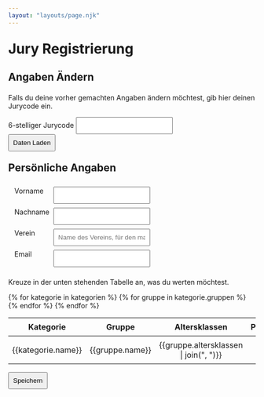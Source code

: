```yaml
---
layout: "layouts/page.njk"
---
```


# Jury Registrierung

<div id="saved_jurycode" hidden>

## Dein Jurycode:

## <span id="show_jurycode"></span>

Diesen Code brauchst du, um deine Anmeldung in Zukunft zu ändern. Schreib ihn dir bitte auf!

</div>

## Angaben Ändern

Falls du deine vorher gemachten Angaben ändern möchtest, gib hier deinen Jurycode ein.

<form method="post" id="loadExisting">
<label>6-stelliger Jurycode</label>
<input id="load_jurycode"><br>
<input type="submit" value="Daten Laden">

<script type="module">
  const loadForm = document.querySelector("#loadExisting");
  const jurycodeInput = document.querySelector("#load_jurycode");
  const loadData = async () => {

    const jurycode = jurycodeInput.value
    try {

      const response = await fetch(`{{db.domain}}get/${jurycode}`)
    const data = await response.json();
    if(data) {
      console.log(data)
      document.querySelector("[name=firstname]").value=data.firstname;
      document.querySelector("[name=lastname]").value=data.lastname;
      document.querySelector("[name=email]").value=data.email;
      document.querySelector("[name=team]").value=data.team;
      document.querySelector("[name=jurycode]").value=data.jurycode;
      for(const checkbox of document.querySelectorAll("input[type=checkbox]")) {
        const parts = checkbox.name.split(".");
        if(parts[0] == "judges") {
          if(data.judges[parts[1]]?.includes(parts[2])) {
            checkbox.checked = true;
          }else {
            checkbox.checked = false;
          }
        }
      }
    } else {
      alert(`Jurycode ${jurycode} ist ungültig!`)
    }
    } catch(e) {
      alert(`Fehler beim Laden der Daten für Jurycode ${jurycode}`)
    }

  }
  loadForm.addEventListener("submit", (e) => {
    e.preventDefault();
    loadData();
    return false;
  });
  const presetJurycode = new URLSearchParams(window.location.search).get("jurycode");
  if(presetJurycode) {
    jurycodeInput.value = presetJurycode;
    document.querySelector("#show_jurycode").innerText = presetJurycode;
    document.querySelector("#saved_jurycode").hidden = false;
    
    // loadData();
  }
</script>

</form>

## Persönliche Angaben

<style>

#saved_jurycode {
  color: #f44;
  background: #333;
  text-align: center;
  padding: 1rem;
  font-weight: bolder;
}

table {
  border-collapse: collapse;
}
td, th {
  padding: .5rem;
  text-align: center;
}

tr:nth-child(even) {
  background: #0002;
}

h1, h2, h3, p, table {
  margin-block: 1em;
}

fieldset {
  width: 50%;
  display: grid;
  grid-template-columns: max-content 1fr;
  gap: .5rem;
  border: none;
}

input {
  padding: .5rem;
}

</style>

<form method="post" action="{{db.domain}}save">
<fieldset>
  <label for="vorname">Vorname</label>
  <input id="vorname" name="firstname"/>
  <label for="nachname">Nachname</label>
  <input id="nachname" name="lastname"/>
  <label for="verein">Verein</label>
  <input id="verein" name="team" placeholder="Name des Vereins, für den man als Jurymitglied antritt"/>
  <label for="email">Email</label>
  <input id="email" type="email" name="email"/>
  <input id="jurycode" type="text" name="jurycode" value="" hidden/>
</fieldset>

Kreuze in der unten stehenden Tabelle an, was du werten möchtest.

<table>
<thead>
  <tr>
    <th>Kategorie</th>
    <th>Gruppe</th>
    <th>Altersklassen</th>
    <th>Präsentation</th>
    <th>Tricks</th>
    <th>Abstiege</th>
    <th>Juryerfahrung</th>
  </tr>
</thead>
<tbody>
{% for kategorie in kategorien %}
{% for gruppe in kategorie.gruppen %}
<tr>
<td>{{kategorie.name}}</td>
<td>{{gruppe.name}}</td>
<td>{{gruppe.altersklassen | join(", ")}}</td>
<td><input name="judges.{{kategorie.name|slugify}}/{{gruppe.name|slugify}}.p" type="checkbox"></td>
<td><input name="judges.{{kategorie.name|slugify}}/{{gruppe.name|slugify}}.t" type="checkbox"></td>
<td><input name="judges.{{kategorie.name|slugify}}/{{gruppe.name|slugify}}.a" type="checkbox"></td>
<td><input name="judges.{{kategorie.name|slugify}}/{{gruppe.name|slugify}}.erf" type="checkbox"></td>
</tr>
{% endfor %}
{% endfor %}
</tbody>
</table>

<input type="submit" value="Speichern">

</form>
